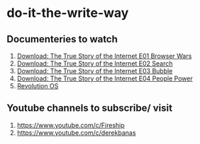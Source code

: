 # do-it-the-write-way
## Documenteries  to watch 

1. <a href="https://www.youtube.com/watch?v=Gh6N1uPjGno" >Download: The True Story of the Internet E01 Browser Wars</a>
2. <a href="https://www.youtube.com/watch?v=JttH-mSndFw" >Download: The True Story of the Internet E02 Search</a>
3. <a href="https://www.youtube.com/watch?v=A0ZMudA16jc" >Download: The True Story of the Internet E03 Bubble</a>
4. <a href="https://www.youtube.com/watch?v=zYnODQzO9B8" >Download: The True Story of the Internet E04 People Power</a>
5. <a href="https://www.youtube.com/watch?v=Eluzi70O-P4" >Revolution OS </a>


## Youtube channels to subscribe/ visit
1. https://www.youtube.com/c/Fireship
2. https://www.youtube.com/c/derekbanas
